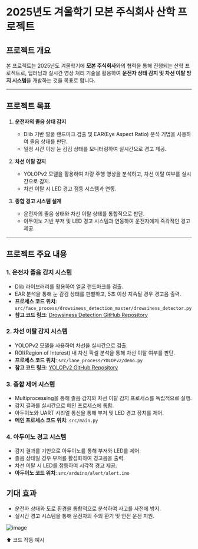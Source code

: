 # 2025년도 겨울학기 모본 주식회사 산학 프로젝트

## 프로젝트 개요
본 프로젝트는 2025년도 겨울학기에 **모본 주식회사**와의 협력을 통해 진행되는 산학 프로젝트로, 딥러닝과 실시간 영상 처리 기술을 활용하여 **운전자 상태 감지 및 차선 이탈 방지 시스템**을 개발하는 것을 목표로 합니다.

---

## 프로젝트 목표
1. **운전자의 졸음 상태 감지**  
   - Dlib 기반 얼굴 랜드마크 검출 및 EAR(Eye Aspect Ratio) 분석 기법을 사용하여 졸음 상태를 판단.
   - 일정 시간 이상 눈 감김 상태를 모니터링하여 실시간으로 경고 제공.

2. **차선 이탈 감지**  
   - YOLOPv2 모델을 활용하여 차량 주행 영상을 분석하고, 차선 이탈 여부를 실시간으로 감지.
   - 차선 이탈 시 LED 경고 점등 시스템과 연동.

3. **종합 경고 시스템 설계**  
   - 운전자의 졸음 상태와 차선 이탈 상태를 통합적으로 판단.
   - 아두이노 기반 부저 및 LED 경고 시스템과 연동하여 운전자에게 즉각적인 경고 제공.

---

## 프로젝트 주요 내용
### 1. **운전자 졸음 감지 시스템**
- Dlib 라이브러리를 활용하여 얼굴 랜드마크를 검출.
- EAR 분석을 통해 눈 감김 상태를 판별하고, 5초 이상 지속될 경우 경고음 출력.
- **프로세스 코드 위치**: `src/face_process/drowsiness_detection_master/drowsiness_detector.py`
- **참고 코드 링크**: [Drowsiness Detection GitHub Repository](https://github.com/woorimlee/drowsiness-detection)

### 2. **차선 이탈 감지 시스템**
- YOLOPv2 모델을 사용하여 차선을 실시간으로 검출.
- ROI(Region of Interest) 내 차선 픽셀 분석을 통해 차선 이탈 여부를 판단.
- **프로세스 코드 위치**: `src/lane_process/YOLOPv2/demo.py`
- **참고 코드 링크**: [YOLOPv2 GitHub Repository](https://github.com/CAIC-AD/YOLOPv2)

### 3. **종합 제어 시스템**
- Multiprocessing을 통해 졸음 감지와 차선 이탈 감지 프로세스를 독립적으로 실행.
- 감지 결과를 실시간으로 메인 프로세스에 통합.
- 아두이노와 UART 시리얼 통신을 통해 부저 및 LED 경고 장치를 제어.
- **메인 프로세스 코드 위치**: `src/main.py`

### 4. **아두이노 경고 시스템**
- 감지 결과를 기반으로 아두이노를 통해 부저와 LED를 제어.
- 졸음 상태일 경우 부저를 활성화하여 경고음을 출력.
- 차선 이탈 시 LED를 점등하여 시각적 경고 제공.
- **아두이노 코드 위치**: `src/arduino/alert/alert.ino`

## 기대 효과
- 운전자 상태와 도로 환경을 통합적으로 분석하여 사고를 사전에 방지.
- 실시간 경고 시스템을 통해 운전자의 주의 환기 및 안전 운전 지원.

 ![image](https://github.com/user-attachments/assets/1dfed457-603f-4c9e-aa1b-b28e8d44d8f2)

⬆️ 코드 작동 예시

